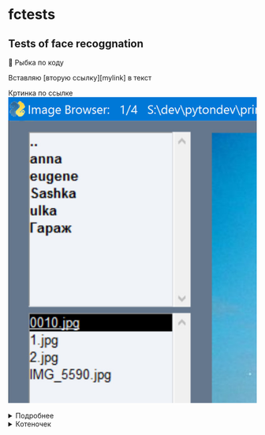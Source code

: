 # fctests
## Tests of face recoggnation

:blowfish: Рыбка по коду

Вставляю [вторую ссылку][mylink] в текст

Кртинка по ссылке ![Картинка]

<details><summary>Подробнее</summary>

Скрытый текст

![Текст для изображения, который обычно не виден](https://github.com/rejgan318/fctests/blob/master/imgs/img1.jpg?raw=true "Полная ссылка")

</details>

<details><summary>Котеночек</summary>

[![Кртеночек введите сюда описание изображения][1]][1]
 
[1]: https://i.stack.imgur.com/AKtls.jpg 
 
</details>

[Картинка]: imgs/img1.jpg?raw=true "Вторая ссылка"
